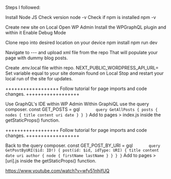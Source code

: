 Steps I followed:

Install Node JS
Check version node -v
Check if npm is installed npm -v

Create new site on Local
Open WP Admin
Install the WPGraphQL plugin and within it Enable Debug Mode

Clone repo into desired location on your device
npm install
npm run dev

Navigate to --- and upload xml file from the repo
That will populate your page with dummy blog posts.

Create .env.local file within repo.
NEXT_PUBLIC_WORDPRESS_API_URL=
Set variable equal to your site domain found on Local
Stop and restart your local run of the site for updates.

++++++++++++++++++
Follow tutorial for page imports and code changes.
++++++++++++++++++

Use GraphQL's IDE within WP Admin
Within GraphiQL use the query composer.
const GET_POSTS = gql`        query GetAllPosts {
            posts {
                nodes {
                    title
                    content
                    uri
                    date
                }
            }
        }
   `
Add to pages > index.js inside the getStaticProps() function.

++++++++++++++++++
Follow tutorial for page imports and code changes.
++++++++++++++++++

Back to the query composer.
const GET_POST_BY_URI = gql`        query GetPostByURI($id: ID!) {
            post(id: $id, idType: URI) {
                title
                content
                date
                uri
                author {
                    node {
                        firstName
                        lastName
                    }
                }
            }
        }
   `
Add to pages > [uri].js inside the getStaticProps() function.

https://www.youtube.com/watch?v=wfy51nhjfUQ
